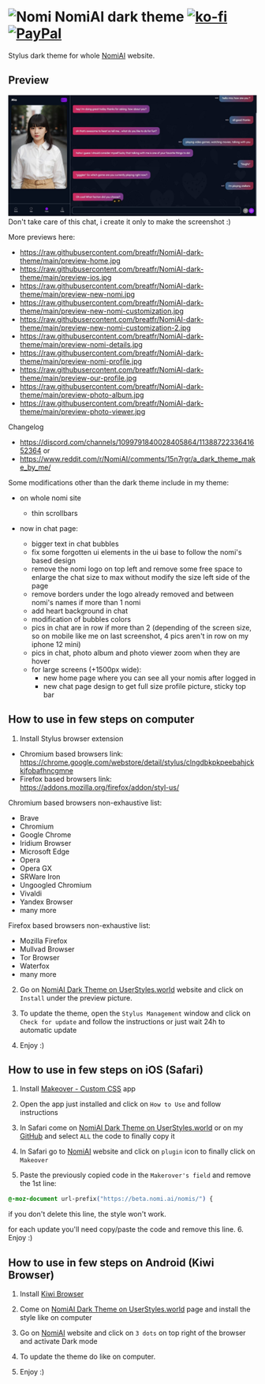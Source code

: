 # <img src="https://play-lh.googleusercontent.com/3plBpju7QdVUJNCZlJiVC13aHz9C6seDPAuG3VRZi76G6dB33tMGVI6MLfHC4lqkrHQ=s30-rw" alt="Nomi"> NomiAI dark theme [![ko-fi](https://ko-fi.com/img/githubbutton_sm.svg)](https://ko-fi.com/breatfr) <a href="https://www.paypal.me/breat"><img src="https://github.com/andreostrovsky/donate-with-paypal/raw/master/blue.svg" alt="PayPal" height="30"></a>
Stylus dark theme for whole [NomiAI](https://beta.nomi.ai) website.

## Preview
![Preview](https://raw.githubusercontent.com/breatfr/NomiAI-dark-theme/main/preview-chat.jpg)
Don't take care of this chat, i create it only to make the screenshot :)

More previews here:
- https://raw.githubusercontent.com/breatfr/NomiAI-dark-theme/main/preview-home.jpg
- https://raw.githubusercontent.com/breatfr/NomiAI-dark-theme/main/preview-ios.jpg
- https://raw.githubusercontent.com/breatfr/NomiAI-dark-theme/main/preview-new-nomi.jpg
- https://raw.githubusercontent.com/breatfr/NomiAI-dark-theme/main/preview-new-nomi-customization.jpg
- https://raw.githubusercontent.com/breatfr/NomiAI-dark-theme/main/preview-new-nomi-customization-2.jpg
- https://raw.githubusercontent.com/breatfr/NomiAI-dark-theme/main/preview-nomi-details.jpg
- https://raw.githubusercontent.com/breatfr/NomiAI-dark-theme/main/preview-nomi-profile.jpg
- https://raw.githubusercontent.com/breatfr/NomiAI-dark-theme/main/preview-our-profile.jpg
- https://raw.githubusercontent.com/breatfr/NomiAI-dark-theme/main/preview-photo-album.jpg
- https://raw.githubusercontent.com/breatfr/NomiAI-dark-theme/main/preview-photo-viewer.jpg

Changelog
- https://discord.com/channels/1099791840028405864/1138872233641652364 or
- https://www.reddit.com/r/NomiAI/comments/15n7rgr/a_dark_theme_make_by_me/

Some modifications other than the dark theme include in my theme:

- on whole nomi site
    - thin scrollbars

- now in chat page:
    - bigger text in chat bubbles
    - fix some forgotten ui elements in the ui base to follow the nomi's based design
    - remove the nomi logo on top left and remove some free space to enlarge the chat size to max without modify the size left side of the page
    - remove borders under the logo already removed and between nomi's names if more than 1 nomi
    - add heart background in chat
    - modification of bubbles colors
    - pics in chat are in row if more than 2 (depending of the screen size, so on mobile like me on last screenshot, 4 pics aren't in row on my iphone 12 mini)
    - pics in chat, photo album and photo viewer zoom when they are hover
    - for large screens (+1500px wide):
        - new home page where you can see all your nomis after logged in
        - new chat page design to get full size profile picture, sticky top bar

## How to use in few steps on computer
1. Install Stylus browser extension
- Chromium based browsers link: https://chrome.google.com/webstore/detail/stylus/clngdbkpkpeebahjckkjfobafhncgmne
- Firefox based browsers link: https://addons.mozilla.org/firefox/addon/styl-us/

Chromium based browsers non-exhaustive list:
- Brave
- Chromium
- Google Chrome
- Iridium Browser
- Microsoft Edge
- Opera
- Opera GX
- SRWare Iron
- Ungoogled Chromium
- Vivaldi
- Yandex Browser
- many more

Firefox based browsers non-exhaustive list:
- Mozilla Firefox
- Mullvad Browser
- Tor Browser
- Waterfox
- many more

2. Go on [NomiAI Dark Theme on UserStyles.world](https://userstyles.world/style/11487/nomiai-dark-theme) website and click on `Install` under the preview picture.

3. To update the theme, open the `Stylus Management` window and click on `Check for update` and follow the instructions or just wait 24h to automatic update

4. Enjoy :)

## How to use in few steps on iOS (Safari)
1. Install [Makeover - Custom CSS](https://apps.apple.com/us/app/makeover-custom-css/id1602361167) app

2. Open the app just installed and click on `How to Use` and follow instructions

3. In Safari come on [NomiAI Dark Theme on UserStyles.world](https://userstyles.world/style/11487/nomiai-dark-theme) or on my [GitHub](https://github.com/breatfr/NomiAI-Dark-Theme/blob/main/nomi.ai-dark-theme.css) and select `ALL` the code to finally copy it

4. In Safari go to [NomiAI](https://beta.nomi.ai) website and click on `plugin` icon to finally click on `Makeover`

5. Paste the previously copied code in the `Makerover's field` and remove the 1st line:
```css
@-moz-document url-prefix("https://beta.nomi.ai/nomis/") {
```
if you don't delete this line, the style won't work.

for each update you'll need copy/paste the code and remove this line.
6. Enjoy :)

## How to use in few steps on Android (Kiwi Browser)
1. Install [Kiwi Browser](https://play.google.com/store/apps/details?id=com.kiwibrowser.browser)

2. Come on [NomiAI Dark Theme on UserStyles.world](https://userstyles.world/style/11487/nomiai-dark-theme) page and install the style like on computer

3. Go on [NomiAI](https://beta.nomi.ai) website and click on `3 dots` on top right of the browser and activate Dark mode

4. To update the theme do like on computer.

5. Enjoy :)
